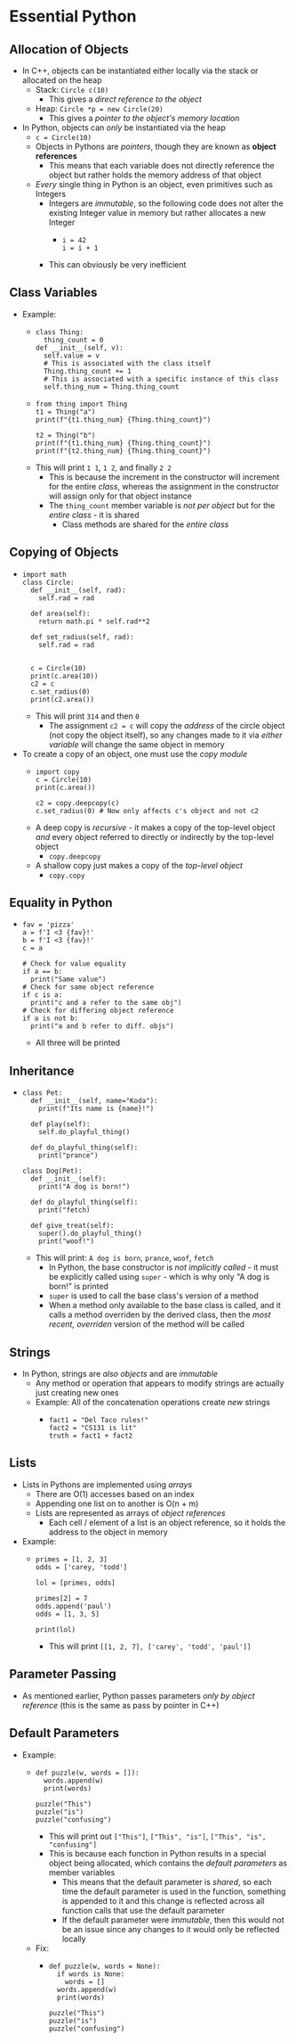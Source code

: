 # Essential Python
## Allocation of Objects
- In C++, objects can be instantiated either locally via the stack or allocated on the heap
  - Stack: `Circle c(10)`
    - This gives a *direct reference to the object*
  - Heap: `Circle *p = new Circle(20)`
    - This gives a *pointer to the object's memory location*
- In Python, objects can *only* be instantiated via the heap
  - `c = Circle(10)`
  - Objects in Pythons are *pointers*, though they are known as **object references**
    - This means that each variable does not directly reference the object but rather holds the memory address of that object
  - *Every* single thing in Python is an object, even primitives such as Integers
    - Integers are *immutable*, so the following code does not alter the existing Integer value in memory but rather allocates a new Integer
      -     i = 42
            i = i + 1
    - This can obviously be very inefficient
## Class Variables
- Example:
  -     class Thing:
          thing_count = 0
        def __init__(self, v):
          self.value = v
          # This is associated with the class itself
          Thing.thing_count += 1 
          # This is associated with a specific instance of this class
          self.thing_num = Thing.thing_count
  -     from thing import Thing
        t1 = Thing("a")
        print(f"{t1.thing_num} {Thing.thing_count}")

        t2 = Thing("b")
        print(f"{t1.thing_num} {Thing.thing_count}")
        print(f"{t2.thing_num} {Thing.thing_count}")

  - This will print `1 1`, `1 2`, and finally `2 2`
    - This is because the increment in the constructor will increment for the entire *class*, whereas the assignment in the constructor will assign only for that object instance
    - The `thing_count` member variable is *not per object* but for the *entire class* - it is shared
      - Class methods are shared for the *entire class*

## Copying of Objects
-     import math
      class Circle:
        def __init__(self, rad):
          self.rad = rad
        
        def area(self):
          return math.pi * self.rad**2
        
        def set_radius(self, rad):
          self.rad = rad


        c = Circle(10)
        print(c.area(10))
        c2 = c
        c.set_radius(0)
        print(c2.area())

  - This will print `314` and then `0`
    - The assignment `c2 = c` will copy the *address* of the circle object (not copy the object itself), so any changes made to it via *either variable* will change the same object in memory
- To create a copy of an object, one must use the *copy module*
  -     import copy
        c = Circle(10)
        print(c.area())

        c2 = copy.deepcopy(c)
        c.set_radius(0) # Now only affects c's object and not c2
  - A deep copy is *recursive* - it makes a copy of the top-level object *and* every object referred to directly or indirectly by the top-level object
    - `copy.deepcopy`
  - A shallow copy just makes a copy of the *top-level object*
    - `copy.copy`
## Equality in Python
-     fav = 'pizza'
      a = f'I <3 {fav}!'
      b = f'I <3 {fav}!'
      c = a

      # Check for value equality
      if a == b:
        print("Same value")
      # Check for same object reference
      if c is a:
        print("c and a refer to the same obj")
      # Check for differing object reference
      if a is not b:
        print("a and b refer to diff. objs")
  - All three will be printed
## Inheritance
-     class Pet:
        def __init__(self, name="Koda"):
          print(f"Its name is {name}!")
        
        def play(self):
          self.do_playful_thing()

        def do_playful_thing(self):
          print("prance")

      class Dog(Pet):
        def __init__(self):
          print("A dog is born!")
        
        def do_playful_thing(self):
          print("fetch)

        def give_treat(self):
          super().do_playful_thing()
          print("woof!")
  - This will print: `A dog is born`, `prance`, `woof`, `fetch`
    - In Python, the base constructor is *not implicitly called* - it must be explicitly called using `super` - which is why only "A dog is born!" is printed
    - `super` is used to call the base class's version of a method
    - When a method only available to the base class is called, and it calls a method overriden by the derived class, then the *most recent, overriden* version of the method will be called
## Strings
- In Python, strings are *also objects* and are *immutable*
  - Any method or operation that appears to modify strings are actually just creating new ones
  - Example: All of the concatenation operations create *new* strings
    -     fact1 = "Del Taco rules!"
          fact2 = "CS131 is lit"
          truth = fact1 + fact2
## Lists
- Lists in Pythons are implemented using *arrays* 
  - There are O(1) accesses based on an index
  - Appending one list on to another is O(n + m)
  - Lists are represented as arrays of *object references*
    - Each cell / element of a list is an object reference, so it holds the address to the object in memory
- Example:
  -     primes = [1, 2, 3]
        odds = ['carey, 'todd']

        lol = [primes, odds]

        primes[2] = 7
        odds.append('paul')
        odds = [1, 3, 5]

        print(lol)
    - This will print `[[1, 2, 7], ['carey', 'todd', 'paul']]`
## Parameter Passing
- As mentioned earlier, Python passes parameters *only by object reference* (this is the same as pass by pointer in C++)
## Default Parameters
- Example:
  -     def puzzle(w, words = []):
          words.append(w)
          print(words)
        
        puzzle("This")
        puzzle("is")
        puzzle("confusing")

    - This will print out `["This"]`, `["This", "is"]`, `["This", "is", "confusing"]`
    - This is because each function in Python results in a special object being allocated, which contains the *default parameters* as member variables
      - This means that the default parameter is *shared*, so each time the default parameter is used in the function, something is appended to it and this change is reflected across all function calls that use the default parameter
      - If the default parameter were *immutable*, then this would not be an issue since any changes to it would only be reflected locally
  - Fix:
    -     def puzzle(w, words = None):
            if words is None:
              words = []
            words.append(w)
            print(words)
          
          puzzle("This")
          puzzle("is")
          puzzle("confusing")